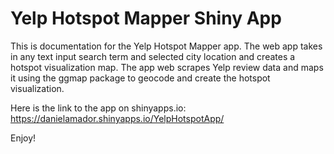 Yelp Hotspot Mapper Shiny App
============

This is documentation for the Yelp Hotspot Mapper app. 
The web app takes in any text input search term and selected city location and creates a hotspot visualization map.
The app web scrapes Yelp review data and maps it using the ggmap package to geocode and create the hotspot visualization.

Here is the link to the app on shinyapps.io: https://danielamador.shinyapps.io/YelpHotspotApp/ 

Enjoy!
